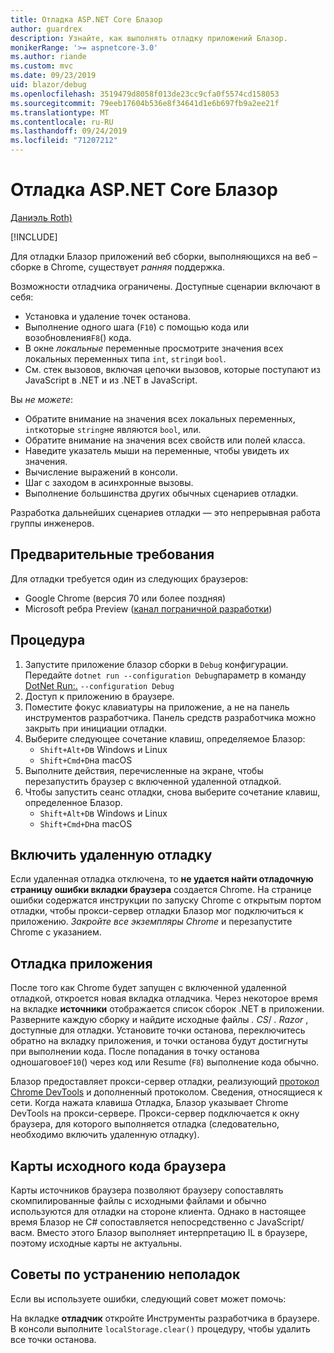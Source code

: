 ```yaml
---
title: Отладка ASP.NET Core Блазор
author: guardrex
description: Узнайте, как выполнять отладку приложений Блазор.
monikerRange: '>= aspnetcore-3.0'
ms.author: riande
ms.custom: mvc
ms.date: 09/23/2019
uid: blazor/debug
ms.openlocfilehash: 3519479d8058f013de23cc9cfa0f5574cd158053
ms.sourcegitcommit: 79eeb17604b536e8f34641d1e6b697fb9a2ee21f
ms.translationtype: MT
ms.contentlocale: ru-RU
ms.lasthandoff: 09/24/2019
ms.locfileid: "71207212"
---
```

# <a name="debug-aspnet-core-blazor"></a>Отладка ASP.NET Core Блазор

[Даниэль Roth)](https://github.com/danroth27)

[!INCLUDE[](~/includes/blazorwasm-preview-notice.md)]

Для отладки Блазор приложений веб сборки, выполняющихся на веб – сборке в Chrome, существует *ранняя* поддержка.

Возможности отладчика ограничены. Доступные сценарии включают в себя:

* Установка и удаление точек останова.
* Выполнение одного шага (`F10`) с помощью кода или возобновления`F8`() кода.
* В окне *локальные* переменные просмотрите значения всех локальных переменных типа `int`, `string`и `bool`.
* См. стек вызовов, включая цепочки вызовов, которые поступают из JavaScript в .NET и из .NET в JavaScript.

Вы *не можете*:

* Обратите внимание на значения всех локальных переменных, `int`которые `string`не являются `bool`, или.
* Обратите внимание на значения всех свойств или полей класса.
* Наведите указатель мыши на переменные, чтобы увидеть их значения.
* Вычисление выражений в консоли.
* Шаг с заходом в асинхронные вызовы.
* Выполнение большинства других обычных сценариев отладки.

Разработка дальнейших сценариев отладки — это непрерывная работа группы инженеров.

## <a name="prerequisites"></a>Предварительные требования

Для отладки требуется один из следующих браузеров:

* Google Chrome (версия 70 или более поздняя)
* Microsoft ребра Preview ([канал пограничной разработки](https://www.microsoftedgeinsider.com))

## <a name="procedure"></a>Процедура

1. Запустите приложение блазор сборки в `Debug` конфигурации. Передайте `dotnet run --configuration Debug`параметр в команду [DotNet Run:.](/dotnet/core/tools/dotnet-run) `--configuration Debug`
1. Доступ к приложению в браузере.
1. Поместите фокус клавиатуры на приложение, а не на панель инструментов разработчика. Панель средств разработчика можно закрыть при инициации отладки.
1. Выберите следующее сочетание клавиш, определяемое Блазор:
   * `Shift+Alt+D`в Windows и Linux
   * `Shift+Cmd+D`на macOS
1. Выполните действия, перечисленные на экране, чтобы перезапустить браузер с включенной удаленной отладкой.
1. Чтобы запустить сеанс отладки, снова выберите сочетание клавиш, определенное Блазор.
   * `Shift+Alt+D`в Windows и Linux
   * `Shift+Cmd+D`на macOS

## <a name="enable-remote-debugging"></a>Включить удаленную отладку

Если удаленная отладка отключена, то **не удается найти отладочную страницу ошибки вкладки браузера** создается Chrome. На странице ошибки содержатся инструкции по запуску Chrome с открытым портом отладки, чтобы прокси-сервер отладки Блазор мог подключиться к приложению. *Закройте все экземпляры Chrome* и перезапустите Chrome с указанием.

## <a name="debug-the-app"></a>Отладка приложения

После того как Chrome будет запущен с включенной удаленной отладкой, откроется новая вкладка отладчика. Через некоторое время на вкладке **источники** отображается список сборок .NET в приложении. Разверните каждую сборку и найдите исходные файлы *. CS*/ *. Razor* , доступные для отладки. Установите точки останова, переключитесь обратно на вкладку приложения, и точки останова будут достигнуты при выполнении кода. После попадания в точку останова одношаговое`F10`() через код или Resume (`F8`) выполнение кода обычно.

Блазор предоставляет прокси-сервер отладки, реализующий [протокол Chrome DevTools](https://chromedevtools.github.io/devtools-protocol/) и дополненный протоколом. Сведения, относящиеся к сети. Когда нажата клавиша Отладка, Блазор указывает Chrome DevTools на прокси-сервере. Прокси-сервер подключается к окну браузера, для которого выполняется отладка (следовательно, необходимо включить удаленную отладку).

## <a name="browser-source-maps"></a>Карты исходного кода браузера

Карты источников браузера позволяют браузеру сопоставлять скомпилированные файлы с исходными файлами и обычно используются для отладки на стороне клиента. Однако в настоящее время Блазор не C# сопоставляется непосредственно с JavaScript/васм. Вместо этого Блазор выполняет интерпретацию IL в браузере, поэтому исходные карты не актуальны.

## <a name="troubleshooting-tip"></a>Советы по устранению неполадок

Если вы используете ошибки, следующий совет может помочь:

На вкладке **отладчик** откройте Инструменты разработчика в браузере. В консоли выполните `localStorage.clear()` процедуру, чтобы удалить все точки останова.
